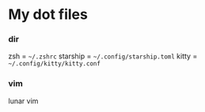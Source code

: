 # My dot files
### dir
zsh = `~/.zshrc`
starship = `~/.config/starship.toml`
kitty = `~/.config/kitty/kitty.conf`

### vim 
lunar vim

